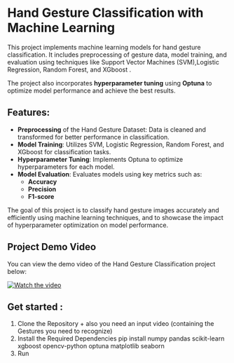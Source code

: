 # Hand Gesture Classification with Machine Learning

This project implements machine learning models for hand gesture classification. It includes preprocessing of gesture data, model training, and evaluation using techniques like Support Vector Machines (SVM),Logistic Regression, Random Forest, and XGboost .

The project also incorporates **hyperparameter tuning** using **Optuna** to optimize model performance and achieve the best results.

## Features:
- **Preprocessing** of the Hand Gesture Dataset: Data is cleaned and transformed for better performance in classification.
- **Model Training**: Utilizes SVM, Logistic Regression, Random Forest, and XGboost for classification tasks.
- **Hyperparameter Tuning**: Implements Optuna to optimize hyperparameters for each model.
- **Model Evaluation**: Evaluates models using key metrics such as:
  - **Accuracy**
  - **Precision**
  - **F1-score**

The goal of this project is to classify hand gesture images accurately and efficiently using machine learning techniques, and to showcase the impact of hyperparameter optimization on model performance.

## Project Demo Video

You can view the demo video of the Hand Gesture Classification project below:

[![Watch the video](https://yourdomain.com/thumbnail.jpg)]([https://drive.google.com/file/d/1z-bhjuNZE_OnqxmvvUxLM7anYrn1LoS2/view?usp=sharing](https://drive.google.com/file/d/1Uz9zmP4snwxoXQ0CjwM99fZ-edzA-3D5/view?usp=sharing))

## Get started :
1. Clone the Repository + also you need an input video (containing the Gestures you need to recognize)
2. Install the Required Dependencies
pip install numpy pandas scikit-learn xgboost opencv-python optuna matplotlib seaborn
3. Run

